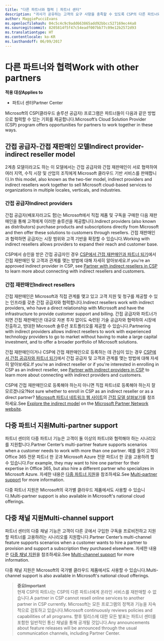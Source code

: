 ```yaml
---
title: "다른 파트너와 협력 | 파트너 센터"
description: "귀사가 공유하는 고객의 요구 사항을 충족할 수 있도록 CSP의 다른 파트너와 협력하세요."
author: MaggiePucciEvans
ms.openlocfilehash: 04c5c4c9c9add663865add92bbcc527169ec44a8
ms.sourcegitcommit: 8205814f5f47c54eadf007bb77c09e12b2572d93
ms.translationtype: HT
ms.contentlocale: ko-KR
ms.lasthandoff: 06/09/2017
---
```

# <a name="work-with-other-partners"></a><span data-ttu-id="e1709-103">다른 파트너와 협력</span><span class="sxs-lookup"><span data-stu-id="e1709-103">Work with other partners</span></span>

**<span data-ttu-id="e1709-104">적용 대상</span><span class="sxs-lookup"><span data-stu-id="e1709-104">Applies to</span></span>**

-  <span data-ttu-id="e1709-105">파트너 센터</span><span class="sxs-lookup"><span data-stu-id="e1709-105">Partner Center</span></span>

<span data-ttu-id="e1709-106">Microsoft의 CSP(클라우드 솔루션 공급자) 프로그램은 파트너들이 다음과 같은 방법으로 협력할 수 있는 기회를 제공합니다.</span><span class="sxs-lookup"><span data-stu-id="e1709-106">Microsoft’s Cloud Solution Provider (CSP) program offers opportunities for partners to work together in these ways.</span></span>

## <a name="indirect-provider-indirect-reseller-model"></a><span data-ttu-id="e1709-107">간접 공급자-간접 재판매인 모델</span><span class="sxs-lookup"><span data-stu-id="e1709-107">Indirect provider-indirect reseller model</span></span>

<span data-ttu-id="e1709-108">2계층 모델이라고도 하는 이 모델에서는 간접 공급자와 간접 재판매인이 서로 협력하여 여러 지역, 수직 시장 및 산업의 조직에게 Microsoft 클라우드 기반 서비스를 판매합니다.</span><span class="sxs-lookup"><span data-stu-id="e1709-108">In this model, also known as the two-tier model, indirect providers and indirect resellers work together to sell Microsoft cloud-based services to organizations in multiple locales, verticals, and industries.</span></span> 

### <a name="indirect-providers"></a><span data-ttu-id="e1709-109">간접 공급자</span><span class="sxs-lookup"><span data-stu-id="e1709-109">Indirect providers</span></span> 

<span data-ttu-id="e1709-110">간접 공급자(배포자라고도 함)는 Microsoft에서 직접 제품 및 구독을 구매한 다음 재판매인을 통해 고객에게 이러한 솔루션을 제공합니다.</span><span class="sxs-lookup"><span data-stu-id="e1709-110">Indirect providers (also known as distributors) purchase products and subscriptions directly from Microsoft and then offer these solutions to customers through resellers.</span></span> <span data-ttu-id="e1709-111">간접 재판매인과 협력하면 공급자는 시장 범위와 고객 기반을 확장할 수 있습니다.</span><span class="sxs-lookup"><span data-stu-id="e1709-111">Working with indirect resellers allows providers to expand their reach and customer base.</span></span> 

<span data-ttu-id="e1709-112">CSP에서 승인을 받은 간접 공급자인 경우 [CSP에서 간접 재판매인과 파트너 되기](indirect-provider-tasks-in-partner-center.md)에서 간접 재판매인 및 고객과 관계를 맺는 방법에 대해 자세히 알아보세요.</span><span class="sxs-lookup"><span data-stu-id="e1709-112">If you're an approved indirect provider in CSP, see [Partner with indirect resellers in CSP](indirect-provider-tasks-in-partner-center.md) to learn more about connecting with indirect resellers and customers.</span></span> 

### <a name="indirect-resellers"></a><span data-ttu-id="e1709-113">간접 재판매인</span><span class="sxs-lookup"><span data-stu-id="e1709-113">Indirect resellers</span></span> 

<span data-ttu-id="e1709-114">간접 재판매인은 Microsoft과 직접 관계를 맺고 있고 고객 지원 및 청구를 제공할 수 있는 인프라를 갖춘 간접 공급자와 협력합니다.</span><span class="sxs-lookup"><span data-stu-id="e1709-114">Indirect resellers work with indirect providers, who have a direct relationship with Microsoft and have the infrastructure to provide customer support and billing.</span></span> <span data-ttu-id="e1709-115">간접 공급자와 파트너가 되면 간접 재판매인은 대규모 자본 투자 없이도 숙련된 기술 공급자와 협력하여 시장에 진출하고, 방대한 Microsoft 솔루션 포트폴리오를 제공할 수 있습니다.</span><span class="sxs-lookup"><span data-stu-id="e1709-115">Partnering with indirect providers allows indirect resellers to work with experienced technology providers to go to market without having to make a large capital investment, and to offer a broader portfolio of Microsoft solutions.</span></span> 

<span data-ttu-id="e1709-116">간접 재판매인이거나 CSP에 간접 재판매인으로 등록하는 데 관심이 있는 경우 [CSP에서 간접 공급자와 파트너 되기](indirect-reseller-tasks-in-partner-center.md)에서 간접 공급자 및 고객과 관계를 맺는 방법에 대해 자세히 알아보세요.</span><span class="sxs-lookup"><span data-stu-id="e1709-116">If you're an indirect reseller or if you're interested in enrolling in CSP as an indirect reseller, see [Partner with indirect providers in CSP](indirect-reseller-tasks-in-partner-center.md) to learn more about connecting with indirect providers and customers.</span></span>

<span data-ttu-id="e1709-117">CSP에 간접 재판매인으로 등록해야 하는지 아니면 직접 파트너로 등록해야 하는지 잘 모르겠나요?</span><span class="sxs-lookup"><span data-stu-id="e1709-117">Not sure whether to enroll in CSP as an indirect reseller or as a direct partner?</span></span> <span data-ttu-id="e1709-118">[Microsoft 파트너 네트워크 웹 사이트](https://partner.microsoft.com)의 [간접 모델 살펴보기](https://partner.microsoft.com/cloud-solution-provider/indirect)를 참조하세요.</span><span class="sxs-lookup"><span data-stu-id="e1709-118">See [Explore the indirect model](https://partner.microsoft.com/cloud-solution-provider/indirect) on the [Microsoft Partner Network website](https://partner.microsoft.com).</span></span>   

## <a name="multi-partner-support"></a><span data-ttu-id="e1709-119">다중 파트너 지원</span><span class="sxs-lookup"><span data-stu-id="e1709-119">Multi-partner support</span></span>

<span data-ttu-id="e1709-120">파트너 센터의 다중 파트너 기능은 고객이 둘 이상의 파트너와 협력해야 하는 시나리오를 지원합니다.</span><span class="sxs-lookup"><span data-stu-id="e1709-120">Partner Center’s multi-partner feature supports scenarios when a customer needs to work with more than one partner.</span></span> <span data-ttu-id="e1709-121">예를 들어 고객이 Office 365 전문 파트너 한 곳과 Microsoft Azure 전문 파트너 한 곳을 고용하려 할 수 있습니다.</span><span class="sxs-lookup"><span data-stu-id="e1709-121">For example, they may want to hire one partner for their expertise in Office 365, but also hire a different partner who specializes in Microsoft Azure.</span></span> <span data-ttu-id="e1709-122">자세한 내용은 [다중 파트너 지원](multipartner.md)을 참조하세요.</span><span class="sxs-lookup"><span data-stu-id="e1709-122">See [Multi-partner support](multipartner.md) for more information.</span></span>

<span data-ttu-id="e1709-123">다중 파트너 지원은 Microsoft의 국가별 클라우드 제품에서도 사용할 수 있습니다.</span><span class="sxs-lookup"><span data-stu-id="e1709-123">Multi-partner support is also available in Microsoft's national cloud offerings.</span></span> 

## <a name="multi-channel-support"></a><span data-ttu-id="e1709-124">다중 채널 지원</span><span class="sxs-lookup"><span data-stu-id="e1709-124">Multi-channel support</span></span>

<span data-ttu-id="e1709-125">파트너 센터의 다중 채널 기능은 고객이 다른 곳에서 구입한 구독을 프로비전하고 지원할 파트너를 고용하려는 시나리오를 지원합니다.</span><span class="sxs-lookup"><span data-stu-id="e1709-125">Partner Center’s multi-channel feature supports scenarios when a customer wants to hire a partner to provision and support a subscription they purchased elsewhere.</span></span> <span data-ttu-id="e1709-126">자세한 내용은 [다중 채널 지원](multichannel.md)을 참조하세요.</span><span class="sxs-lookup"><span data-stu-id="e1709-126">See [Multi-channel support](multichannel.md) for more information.</span></span>

<span data-ttu-id="e1709-127">다중 채널 지원은 Microsoft의 국가별 클라우드 제품에서도 사용할 수 있습니다.</span><span class="sxs-lookup"><span data-stu-id="e1709-127">Multi-channel support is also available in Microsoft's national cloud offerings.</span></span>

>**<span data-ttu-id="e1709-128">중요</span><span class="sxs-lookup"><span data-stu-id="e1709-128">Important</span></span>**<br>
<span data-ttu-id="e1709-129">현재 CSP의 파트너는 CSP의 다른 파트너에게 온라인 서비스를 재판매할 수 없습니다.</span><span class="sxs-lookup"><span data-stu-id="e1709-129">A partner in CSP cannot resell online services to another partner in CSP currently.</span></span> <span data-ttu-id="e1709-130">Microsoft는 모든 프로그램의 정책과 기능을 지속적으로 검토하고 있습니다.</span><span class="sxs-lookup"><span data-stu-id="e1709-130">Microsoft continuously reviews policies and capabilities of all programs.</span></span> <span data-ttu-id="e1709-131">향후 릴리스에 대한 모든 발표는 파트너 센터를 포함한 일반적인 통신 채널을 통해 공개될 것입니다.</span><span class="sxs-lookup"><span data-stu-id="e1709-131">Any announcements about feature releases will be announced through the usual communication channels, including Partner Center.</span></span> 

